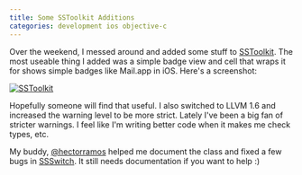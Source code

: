 ```yaml
---
title: Some SSToolkit Additions
categories: development ios objective-c
---
```


Over the weekend, I messed around and added some stuff to [SSToolkit](https://github.com/soffes/sstoolkit). The most useable thing I added was a simple badge view and cell that wraps it for shows simple badges like Mail.app in iOS. Here's a screenshot:

[![SSToolkit](1P1e2B2f3M2x2f3o2w12383U223I3L0Z.png)](https://github.com/soffes/sstoolkit)

Hopefully someone will find that useful. I also switched to LLVM 1.6 and increased the warning level to be more strict. Lately I've been a big fan of stricter warnings. I feel like I'm writing better code when it makes me check types, etc.

My buddy, [@hectorramos](http://twitter.com/hectorramos) helped me document the class and fixed a few bugs in [SSSwitch](https://github.com/soffes/sstoolkit/blob/master/SSToolkit/SSSwitch.h). It still needs documentation if you want to help :)
